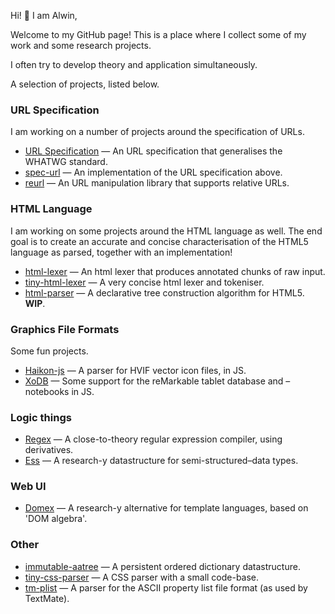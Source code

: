 Hi! 👋 I am Alwin,

Welcome to my GitHub page! This is a place where I collect some of my work and some research projects. 

I often try to develop theory and application simultaneously.

A selection of projects, listed below.

### URL Specification

I am working on a number of projects around the specification of URLs.

- [URL Specification][url-spec] — An URL specification that generalises the WHATWG standard.
- [spec-url] — An implementation of the URL specification above.
- [reurl] — An URL manipulation library that supports relative URLs.

[url-spec]: https://alwinb.github.io/url-specification/
[spec-url]: https://github.com/alwinb/spec-url
[reurl]: https://github.com/alwinb/reurl

### HTML Language

I am working on some projects around the HTML language as well. The end goal is to create an accurate and concise characterisation of the HTML5 language as parsed, together with an implementation!

- [html-lexer] — An html lexer that produces annotated chunks of raw input.
- [tiny-html-lexer] — A very concise html lexer and tokeniser.
- [html-parser] — A declarative tree construction algorithm for HTML5. **WIP**.

[html-lexer]: https://github.com/alwinb/html-lexer
[tiny-html-lexer]: https://github.com/alwinb/tiny-html-lexer
[html-parser]: https://github.com/alwinb/html-parser

### Graphics File Formats

Some fun projects.

- [Haikon-js] — A parser for HVIF vector icon files, in JS.
- [XoDB][xodb] — Some support for the reMarkable tablet database and –notebooks in JS. 

[Haikon-js]: https://github.com/alwinb/haikon-js
[xodb]: https://github.com/alwinb/xodb

### Logic things

- [Regex][ab-regex] — A close-to-theory regular expression compiler, using derivatives.
- [Ess][ess] — A research-y datastructure for semi-structured–data types.

[ab-regex]: https://github.com/alwinb/ab-regex
[ess]: https://github.com/alwinb/ess

### Web UI

- [Domex][domex] — A research-y alternative for template languages, based on 'DOM algebra'.

[domex]: https://github.com/alwinb/domex

### Other

- [immutable-aatree] — A persistent ordered dictionary datastructure.
- [tiny-css-parser] — A CSS parser with a small code-base.
- [tm-plist] — A parser for the ASCII property list file format (as used by TextMate).

[immutable-aatree]: https://github.com/alwinb/immutable-aatree
[tm-plist]: https://github.com/alwinb/tm-plist
[tiny-css-parser]: https://github.com/alwinb/tiny-css-parser

